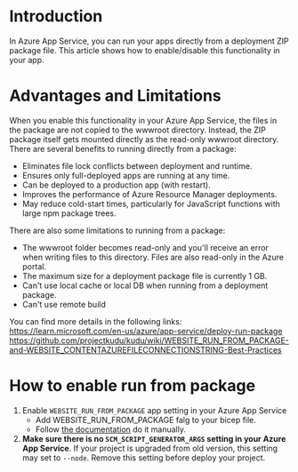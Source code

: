 # Introduction
In Azure App Service, you can run your apps directly from a deployment ZIP package file. This article shows how to enable/disable this functionality in your app.

# Advantages and Limitations
When you enable this functionality in your Azure App Service, the files in the package are not copied to the wwwroot directory. Instead, the ZIP package itself gets mounted directly as the read-only wwwroot directory. There are several benefits to running directly from a package:

* Eliminates file lock conflicts between deployment and runtime.
* Ensures only full-deployed apps are running at any time.
* Can be deployed to a production app (with restart).
* Improves the performance of Azure Resource Manager deployments.
* May reduce cold-start times, particularly for JavaScript functions with large npm package trees.

There are also some limitations to running from a package:
* The wwwroot folder becomes read-only and you'll receive an error when writing files to this directory. Files are also read-only in the Azure portal.
* The maximum size for a deployment package file is currently 1 GB.
* Can't use local cache or local DB when running from a deployment package.
* Can't use remote build

You can find more details in the following links:
https://learn.microsoft.com/en-us/azure/app-service/deploy-run-package
https://github.com/projectkudu/kudu/wiki/WEBSITE_RUN_FROM_PACKAGE-and-WEBSITE_CONTENTAZUREFILECONNECTIONSTRING-Best-Practices

# How to enable run from package
1. Enable `WEBSITE_RUN_FROM_PACKAGE` app setting in your Azure App Service
   * Add WEBSITE_RUN_FROM_PACKAGE falg to your bicep file.
   * Follow [the documentation](https://learn.microsoft.com/en-us/azure/app-service/deploy-run-package#enable-running-from-package) do it manually.
1. **Make sure there is no `SCM_SCRIPT_GENERATOR_ARGS` setting in your Azure App Service**. If your project is upgraded from old version, this setting may set to `--node`. Remove this setting before deploy your project.
